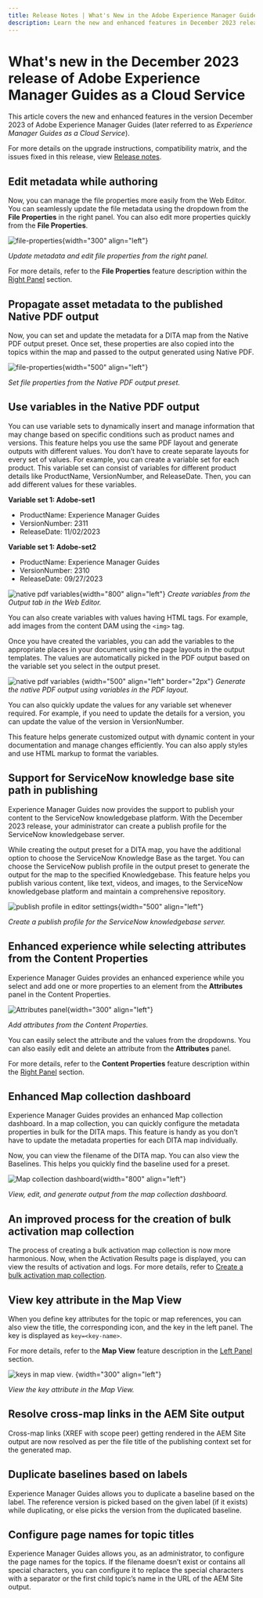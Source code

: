 ```yaml
---
title: Release Notes | What's New in the Adobe Experience Manager Guides, December 2023 release
description: Learn the new and enhanced features in December 2023 release of Adobe Experience Manager Guides as a Cloud Service.
---
```

# What's new in the December 2023 release of Adobe Experience Manager Guides as a Cloud Service

This article covers the new and enhanced features in the version December 2023 of Adobe Experience Manager Guides (later referred to as *Experience Manager Guides as a Cloud Service*).

For more details on the upgrade instructions, compatibility matrix, and the issues fixed in this release, view [Release notes](release-notes-2023.12.0.md).




## Edit metadata while authoring 

Now, you can manage the file properties more easily from the Web Editor. You can seamlessly update the file metadata using the dropdown from the **File Properties** in the right panel. You can also edit more properties quickly from the **File Properties**.

![file-properties](assets/file-properties-general.png){width="300" align="left"}

*Update metadata and edit file properties from the right panel.*

For more details, refer to the **File Properties** feature description within the [Right Panel](../user-guide/web-editor-features.md#id2051EB003YK) section.



## Propagate asset metadata to the published Native PDF output 

Now, you can set and update the metadata for a DITA map from the Native PDF output preset. Once set, these properties are also copied into the topics within the map and passed to the output generated using Native PDF.
 
![file-properties](assets/output-preset-file-poperties.png){width="500" align="left"}

*Set file properties from the Native PDF output preset.*


## Use variables in the Native PDF output 

You can use variable sets to dynamically insert and manage information that may change based on specific conditions such as product names and versions. This feature helps you use the same PDF layout and generate outputs with different values. You don’t have to create separate layouts for every set of values.
For example, you can create a variable set for each product. This variable set can consist of variables for different product details like ProductName, VersionNumber, and ReleaseDate. Then, you can add different values for these variables. 

**Variable set 1: Adobe-set1**

* ProductName: Experience Manager Guides 
* VersionNumber: 2311
* ReleaseDate: 11/02/2023

**Variable set 1: Adobe-set2**

* ProductName: Experience Manager Guides 
* VersionNumber: 2310
* ReleaseDate: 09/27/2023
 

![native pdf variables](assets/native-pdf-variables.png){width="800" align="left"}
*Create variables from the Output tab in the Web Editor.* 

You can also create variables with values having HTML tags. For example, add images from the content DAM using the `<img>` tag.

Once you have created the variables, you can add the variables to the appropriate places in your document using the page layouts in the output templates. The values are automatically picked in the PDF output based on the variable set you select in the output preset. 


![native pdf variables](assets/native-pdf-variable-output.png) {width="500" align="left" border="2px"}
*Generate the native PDF output using variables in the PDF layout.*

You can also quickly update the values for any variable set whenever required. For example, if you need to update the details for a version, you can update the value of the version in VersionNumber. 

This feature helps generate customized output with dynamic content in your documentation and manage changes efficiently. You can also apply styles and use HTML markup to format the variables.



## Support for ServiceNow knowledge base site path in publishing

Experience Manager Guides now provides the support to publish your content to the ServiceNow knowledgebase platform. With the December 2023 release, your administrator can create a publish profile for the ServiceNow knowledgebase server. 

While creating the output preset for a DITA map, you have the additional option to choose the ServiceNow Knowledge Base as the target. You can choose the ServiceNow publish profile in the output preset to generate the output for the map to the specified Knowledgebase.
This feature helps you publish various content, like text, videos, and images, to the ServiceNow knowledgebase platform and maintain a comprehensive repository.

![publish profile in editor settings](assets/editor-settings-publish-profile-servicenow.png){width="500" align="left"}

*Create a publish profile for the ServiceNow knowledgebase server.*


## Enhanced experience while selecting attributes from the Content Properties 

Experience Manager Guides provides an enhanced experience while you select and add one or more properties to an element from the **Attributes** panel in the Content Properties. 

![Attributes panel](assets/attributes-multiple-properties.png){width="300" align="left"}

*Add attributes from the Content Properties.*

You can easily select the attribute and the values from the dropdowns. You can also easily edit and delete an attribute from the **Attributes** panel. 

For more details, refer to the **Content Properties** feature description within the [Right Panel](../user-guide/web-editor-features.md#id2051EB003YK) section.


## Enhanced Map collection dashboard

Experience Manager Guides provides an enhanced Map collection dashboard. In a map collection, you can quickly configure the metadata properties in bulk for the DITA maps. This feature is handy as you don’t have to update the metadata properties for each DITA map individually.
 
Now, you can view the filename of the DITA map. You can also view the Baselines. This helps you quickly find the baseline used for a preset.

![Map collection dashboard](assets/map-collection-dashboard.png){width="800" align="left"}

*View, edit, and generate output from the map collection dashboard.* 

## An improved process for the creation of bulk activation map collection

The process of creating a bulk activation map collection is now more harmonious. Now, when the Activation Results page is displayed, you can view the results of activation and logs. 
For more details, refer to [Create a bulk activation map collection](../user-guide/conf-bulk-activation-create-map-collection.md).


## View key attribute in the Map View

When you define key attributes for the topic or map references, you can also view the title, the corresponding icon, and the key in the left panel. The key is displayed as `key=<key-name>`.

For more details, refer to the **Map View** feature description in the [Left Panel](../user-guide/web-editor-features.md#id2051EA0M0HS) section.

![keys in map view](assets/view-key-title-map-view.png). {width="300" align="left"}

*View the key attribute in the Map View.*

## Resolve cross-map links in the AEM Site output 

Cross-map links (XREF with scope peer) getting rendered in the AEM Site output are now resolved as per the file title of the publishing context set for the generated map.


## Duplicate baselines based on labels

Experience Manager Guides allows you to duplicate a baseline based on the label. The reference version is picked based on the given label (if it exists) while duplicating, or else picks the version from the duplicated baseline.

## Configure page names for topic titles 

Experience Manager Guides allows you, as an administrator, to configure the page names for the topics. If the filename doesn’t exist or contains all special characters, you can configure it to replace the special characters with a separator or the first child topic’s name in the URL of the AEM Site output.




